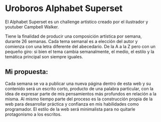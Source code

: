 # Uroboros Alphabet Superset

El Alphabet Superset es un challenge artístico creado por el ilustrador y youtuber Campbell Walker.

Tiene la finalidad de producir una composición artística por semana, durante 26 semanas. Cada tema semanal es a elección del autor y comienza con una letra diferente del abecedario. De la A a la Z pero con un pequeño giro: si bien el tema cambia semanalmente, el medio, el estilo y la temática principal son siempre iguales.

## Mi propuesta:

Cada semana se va a publicar una nueva página dentro de esta web y su contenido será un escrito corto, producto de una palabra particular, con la idea de expresar parte de mis pensamientos más profundos en relación a la misma. Al mismo tiempo parte del proceso es la construcción propia de la web para desarrollar práctica y confianza en mis habilidades como programador. El estilo de la web será minimalista para no quitarle protagonismo a los escritos.
